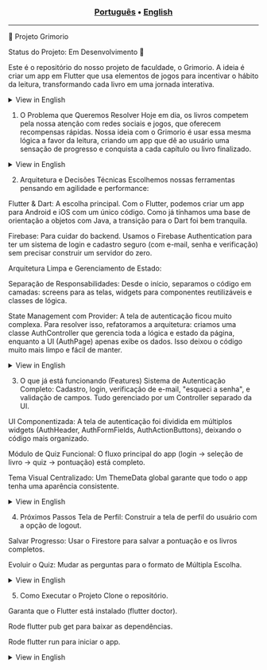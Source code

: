 <div align="center">
<h3><a href="#">Português</a> • <a href="#">English</a></h3>
</div>
<hr>

🏰 Projeto Grimorio
<div align="center">

</div>

Status do Projeto: Em Desenvolvimento 🚀

Este é o repositório do nosso projeto de faculdade, o Grimorio. A ideia é criar um app em Flutter que usa elementos de jogos para incentivar o hábito da leitura, transformando cada livro em uma jornada interativa.

<details>
<summary>View in English</summary>

Project Status: In Development 🚀

This is the repository for our college project, Grimorio. The idea is to create an app in Flutter that uses gamification elements to encourage the habit of reading, turning each book into an interactive journey.

</details>

1. O Problema que Queremos Resolver
   Hoje em dia, os livros competem pela nossa atenção com redes sociais e jogos, que oferecem recompensas rápidas. Nossa ideia com o Grimorio é usar essa mesma lógica a favor da leitura, criando um app que dê ao usuário uma sensação de progresso e conquista a cada capítulo ou livro finalizado.

<details>
<summary>View in English</summary>

1. The Problem We Want to Solve
   Nowadays, books compete for our attention with social media and games, which offer quick rewards. Our idea with Grimorio is to use this same logic in favor of reading, creating an app that gives the user a sense of progress and achievement with each chapter or book finished.

</details>

2. Arquitetura e Decisões Técnicas
   Escolhemos nossas ferramentas pensando em agilidade e performance:

Flutter & Dart: A escolha principal. Com o Flutter, podemos criar um app para Android e iOS com um único código. Como já tínhamos uma base de orientação a objetos com Java, a transição para o Dart foi bem tranquila.

Firebase: Para cuidar do backend. Usamos o Firebase Authentication para ter um sistema de login e cadastro seguro (com e-mail, senha e verificação) sem precisar construir um servidor do zero.

Arquitetura Limpa e Gerenciamento de Estado:

Separação de Responsabilidades: Desde o início, separamos o código em camadas: screens para as telas, widgets para componentes reutilizáveis e classes de lógica.

State Management com Provider: A tela de autenticação ficou muito complexa. Para resolver isso, refatoramos a arquitetura: criamos uma classe AuthController que gerencia toda a lógica e estado da página, enquanto a UI (AuthPage) apenas exibe os dados. Isso deixou o código muito mais limpo e fácil de manter.

<details>
<summary>View in English</summary>

2. Architecture and Technical Decisions
   We chose our tools thinking about agility and performance:

Flutter & Dart: Our main choice. With Flutter, we can create an app for Android and iOS from a single codebase. As we already had a background in object-oriented programming with Java, the transition to Dart was very smooth.

Firebase: To take care of the backend. We use Firebase Authentication to have a secure login and registration system (with email, password, and verification) without needing to build a server from scratch.

Clean Architecture and State Management:

Separation of Concerns: From the beginning, we separated the code into layers: screens for the pages, widgets for reusable components, and logic classes.

State Management with Provider: The authentication screen started to get very complex. To solve this, we refactored the architecture: we created an AuthController class that manages all the logic and page state, while the UI (AuthPage) just displays the data. This made the code much cleaner and easier to maintain.

</details>

3. O que já está funcionando (Features)
   Sistema de Autenticação Completo: Cadastro, login, verificação de e-mail, "esqueci a senha", e validação de campos. Tudo gerenciado por um Controller separado da UI.

UI Componentizada: A tela de autenticação foi dividida em múltiplos widgets (AuthHeader, AuthFormFields, AuthActionButtons), deixando o código mais organizado.

Módulo de Quiz Funcional: O fluxo principal do app (login -> seleção de livro -> quiz -> pontuação) está completo.

Tema Visual Centralizado: Um ThemeData global garante que todo o app tenha uma aparência consistente.

<details>
<summary>View in English</summary>

3. What's Already Working (Features)
   Complete Authentication System: User registration, login, email verification, "forgot password," and field validation. Everything is managed by a Controller separated from the UI.

Component-Based UI: The authentication screen was broken down into multiple widgets (AuthHeader, AuthFormFields, AuthActionButtons), making the code more organized.

Functional Quiz Module: The main app flow (login -> book selection -> quiz -> score) is complete.

Centralized Visual Theme: A global ThemeData ensures the entire app has a consistent look and feel.

</details>

4. Próximos Passos
   Tela de Perfil: Construir a tela de perfil do usuário com a opção de logout.

Salvar Progresso: Usar o Firestore para salvar a pontuação e os livros completos.

Evoluir o Quiz: Mudar as perguntas para o formato de Múltipla Escolha.

<details>
<summary>View in English</summary>

4. Next Steps
   Profile Screen: Build the user profile screen with a logout option.

Save Progress: Use Firestore to save scores and completed books.

Evolve the Quiz: Change the questions to a Multiple Choice format.

</details>

5. Como Executar o Projeto
   Clone o repositório.

Garanta que o Flutter está instalado (flutter doctor).

Rode flutter pub get para baixar as dependências.

Rode flutter run para iniciar o app.

<details>
<summary>View in English</summary>

5. How to Run the Project
   Clone the repository.

Ensure Flutter is installed (flutter doctor).

Run flutter pub get to download dependencies.

Run flutter run to start the app.

</details>